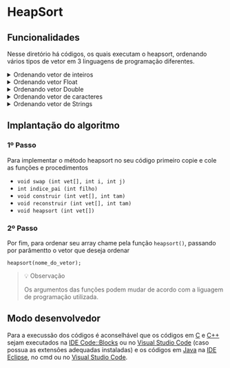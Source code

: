 # HeapSort
<!-- 
## Funcionamento
Para a explicação do funcionamento desse metodo de ordenando, se foi separado um video do youtube

[![Captura de tela 2022-10-24 000519.png](Captura%20de%20tela%202022-10-24%20000519.png)](https://youtu.be/z_MZIyu6UZ4) -->

## Funcionalidades
Nesse diretório há códigos, os quais executam o heapsort, ordenando vários tipos de vetor em 3 linguagens de programação diferentes.

<details>
<summary>Ordenando vetor de inteiros</summary>

### *Ordem crescente*
- [C](./c/heapsortIntCrescente.c)
- [C++](./cpp/heapsortIntCrescente.cpp)
- [Java](./java/heapsortIntCrescente.java)

### *Ordem decrescente*
- [C](./c/heapsortIntDecrescente.c)
- C++ (em breve)
- [Java](./java/heapsortIntDecrescente.java)
</details>

<details>
<summary>Ordenando vetor Float</summary>

### *Ordem crescente*
- [C](./c/heapsortFloatCrescente.c)
- [C++](./cpp/heapsortFloatCrescente.cpp)
- [Java](./java/heapsortFloatCrescente.java)

### *Ordem decrescente*
- [C](./c/heapsortFloatDecrescente.c)
- C++ (em breve)
- [Java](./java/heapsortFloatDecrescente.java)
</details>

<details>
<summary>Ordenando vetor Double</summary>

### *Ordem crescente*
- [C](./c/heapsortDoubleCrescente.c)
- [C++](./cpp/heapsortDoubleCrescente.cpp)
- [Java](./java/heapsortDoubleCrescente.java)

### *Ordem decrescente*
- [C](./c/heapsortDoubleDecrescente.c)
- C++ (em breve)
- [Java](./java/heapsortDoubleDecrescente.java)
</details>

<details>
<summary>Ordenando vetor de caracteres</summary>

### *Ordem crescente*
- [C](./c/heapsortCharCrescente.c)
- [C++](./cpp/heapsortCharCrescente.cpp)
- [Java](./java/heapsortCharCrescente.java)

### *Ordem decrescente*
- [C](./c/heapsortCharDecrescente.c)
- C++ (em breve)
- [Java](./java/heapsortCharDecrescente.java)
</details>

<details>
<summary>Ordenando vetor de Strings</summary>

### *Ordem crescente*
- C++ (em breve)
- [Java](./java/heapsortStringCrescente.java)

### *Ordem decrescente*
- C++ (em breve)
- [Java](./java/heapsortStringDecrescente.java)
</details>

## Implantação do algoritmo

### 1º Passo

Para implementar o método heapsort no seu código primeiro copie e cole as funções e procedimentos

- `void swap (int vet[], int i, int j)`
- `int indice_pai (int filho)`
- `void construir (int vet[], int tam)`
- `void reconstruir (int vet[], int tam)`
- `void heapsort (int vet[])`

### 2º Passo

Por fim, para ordenar seu array chame pela função `heapsort()`, passando por parâmentto o vetor que deseja ordenar

``` 
heapsort(nome_do_vetor); 
```

> 💡 Observação
>
> Os argumentos das funções podem mudar de acordo com a liguagem de programação utilizada.


## Modo desenvolvedor

Para a execussão dos códigos é aconselhável que os códigos em [C](./c) e [C++](./cpp) sejam executados na [IDE Code::Blocks](https://www.codeblocks.org/) ou no [Visual Studio Code](https://code.visualstudio.com/) (caso possua as extensões adequadas instaladas) e os códigos em [Java](./java) na [IDE Eclipse](https://www.eclipse.org/), no cmd ou no [Visual Studio Code](https://code.visualstudio.com/).
